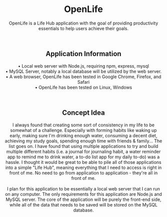 <h1 align="center">OpenLife</h1>
<p align="center">OpenLife is a Life Hub application with the goal of providing productivity essentials to help users achieve their goals.</p>

<br>

<h2 align="center">Application Information</h2>
<p align="center">
  • Local web server with Node.js, requiring npm, express, mysql <br>
  • MySQL Server, notably a local database will be utilized by the web server. <br>
  • A web browser, OpenLife has been tested in Google Chrome, Firefox, and Safari <br>
  • OpenLife has been tested on Linux, Windows <br>
</p>

<br>

<h2 align="center">Concept Idea</h2>
<p align="center">
  I always found that creating some sort of consistency in my life to be somewhat of a challenge. Especially with forming habits like waking up early, making sure I'm drinking enough water, consuming a decent diet, achieving my study goals, spending enough time with friends & family... The list goes on. I have found that using multiple applications to try and build multiple different habits (i.e. a journal for journaling habit, a water reminder app to remind me to drink water, a to-do list app for my daily to-do) was a hassle. I thought it would be great to be able to pile all of those applications into a simple "Life Hub", meaning everything that I need to access is right in front of me. No need to go from application to application - they're all in front of me.
 <br><br>
  I plan for this application to be essentially a local web server that I can run on any computer. The only requirements for this application are Node.js and MySQL server. The core of the application will be purely the front-end side, while all of the data that needs to be saved will be stored on the MySQL database.
</p>
